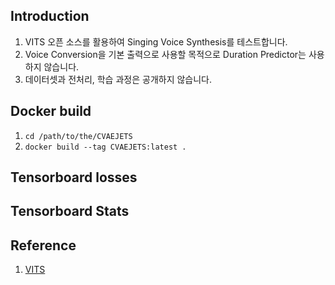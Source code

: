 ## Introduction
1. VITS 오픈 소스를 활용하여 Singing Voice Synthesis를 테스트합니다.
2. Voice Conversion을 기본 출력으로 사용할 목적으로 Duration Predictor는 사용하지 않습니다.
3. 데이터셋과 전처리, 학습 과정은 공개하지 않습니다. 


## Docker build
1. `cd /path/to/the/CVAEJETS`
2. `docker build --tag CVAEJETS:latest .`


## Tensorboard losses



## Tensorboard Stats



## Reference
1. [VITS](https://github.com/jaywalnut310/vits)
